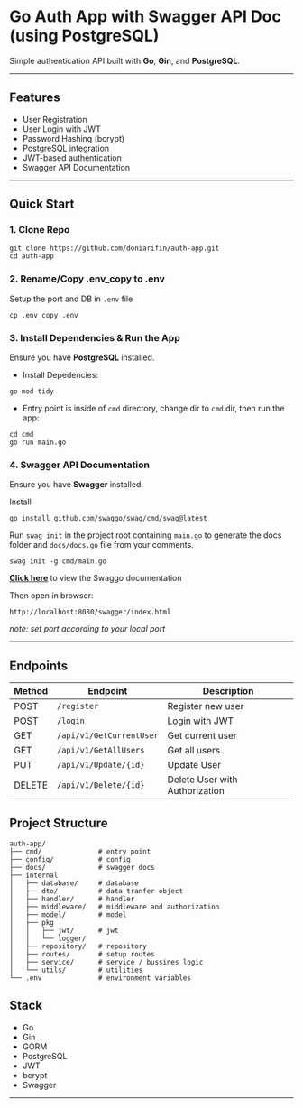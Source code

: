 # Go Auth App with Swagger API Doc (using PostgreSQL)

Simple authentication API built with **Go**, **Gin**, and **PostgreSQL**.

---

## Features

- User Registration
- User Login with JWT
- Password Hashing (bcrypt)
- PostgreSQL integration
- JWT-based authentication
- Swagger API Documentation

---

## Quick Start

### 1. Clone Repo

```
git clone https://github.com/doniarifin/auth-app.git
cd auth-app
```

### 2. Rename/Copy .env_copy to .env

Setup the port and DB in `.env` file

```
cp .env_copy .env
```

### 3. Install Dependencies & Run the App

Ensure you have **PostgreSQL** installed.

- Install Depedencies:

```
go mod tidy
```

- Entry point is inside of `cmd` directory, change dir to `cmd` dir, then run the app:

```
cd cmd
go run main.go
```

### 4. Swagger API Documentation

Ensure you have **Swagger** installed.

Install

```
go install github.com/swaggo/swag/cmd/swag@latest
```

Run `swag init` in the project root containing `main.go` to generate the docs folder and `docs/docs.go` file from your comments.

```
swag init -g cmd/main.go
```

**[Click here](https://github.com/swaggo/swag)** to view the Swaggo documentation

Then open in browser:

```
http://localhost:8080/swagger/index.html
```

_note: set port according to your local port_

---

## Endpoints

| Method | Endpoint                 | Description                    |
| ------ | ------------------------ | ------------------------------ |
| POST   | `/register`              | Register new user              |
| POST   | `/login`                 | Login with JWT                 |
| GET    | `/api/v1/GetCurrentUser` | Get current user               |
| GET    | `/api/v1/GetAllUsers`    | Get all users                  |
| PUT    | `/api/v1/Update/{id}`    | Update User                    |
| DELETE | `/api/v1/Delete/{id}`    | Delete User with Authorization |

## Project Structure

```
auth-app/
├── cmd/              # entry point
├── config/           # config
├── docs/             # swagger docs
├── internal
│   ├── database/     # database
│   ├── dto/          # data tranfer object
│   ├── handler/      # handler
│   ├── middleware/   # middleware and authorization
│   ├── model/        # model
│   ├── pkg
│   │   ├── jwt/      # jwt
│   │   └── logger/
│   ├── repository/   # repository
│   ├── routes/       # setup routes
│   ├── service/      # service / bussines logic
│   └── utils/        # utilities
└── .env              # environment variables
```

## Stack

- Go
- Gin
- GORM
- PostgreSQL
- JWT
- bcrypt
- Swagger

---
